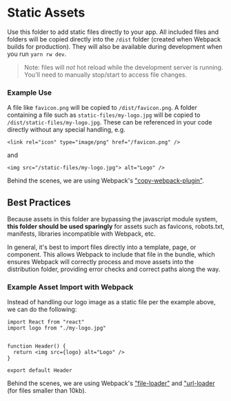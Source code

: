 # Static Assets

Use this folder to add static files directly to your app. All included files and folders will be
copied directly into the `/dist` folder (created when Webpack builds for production). They will also
be available during development when you run `yarn rw dev`.

> Note: files will _not_ hot reload while the development server is running. You'll need to manually
> stop/start to access file changes.

### Example Use

A file like `favicon.png` will be copied to `/dist/favicon.png`. A folder containing a file such as
`static-files/my-logo.jpg` will be copied to `/dist/static-files/my-logo.jpg`. These can be
referenced in your code directly without any special handling, e.g.

```
<link rel="icon" type="image/png" href="/favicon.png" />
```

and

```
<img src="/static-files/my-logo.jpg"> alt="Logo" />
```

Behind the scenes, we are using Webpack's
["copy-webpack-plugin"](https://github.com/webpack-contrib/copy-webpack-plugin).

## Best Practices

Because assets in this folder are bypassing the javascript module system, **this folder should be
used sparingly** for assets such as favicons, robots.txt, manifests, libraries incompatible with
Webpack, etc.

In general, it's best to import files directly into a template, page, or component. This allows
Webpack to include that file in the bundle, which ensures Webpack will correctly process and move
assets into the distribution folder, providing error checks and correct paths along the way.

### Example Asset Import with Webpack

Instead of handling our logo image as a static file per the example above, we can do the following:

```
import React from "react"
import logo from "./my-logo.jpg"


function Header() {
  return <img src={logo} alt="Logo" />
}

export default Header
```

Behind the scenes, we are using Webpack's
["file-loader"](https://webpack.js.org/loaders/file-loader/) and
["url-loader](https://webpack.js.org/loaders/url-loader/) (for files smaller than 10kb).
